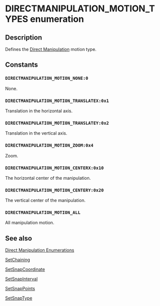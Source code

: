 # DIRECTMANIPULATION_MOTION_TYPES enumeration

## Description

Defines the [Direct Manipulation](https://learn.microsoft.com/previous-versions/windows/desktop/directmanipulation/direct-manipulation-portal) motion type.

## Constants

### `DIRECTMANIPULATION_MOTION_NONE:0`

None.

### `DIRECTMANIPULATION_MOTION_TRANSLATEX:0x1`

Translation in the horizontal axis.

### `DIRECTMANIPULATION_MOTION_TRANSLATEY:0x2`

Translation in the vertical axis.

### `DIRECTMANIPULATION_MOTION_ZOOM:0x4`

Zoom.

### `DIRECTMANIPULATION_MOTION_CENTERX:0x10`

The horizontal center of the manipulation.

### `DIRECTMANIPULATION_MOTION_CENTERY:0x20`

The vertical center of the manipulation.

### `DIRECTMANIPULATION_MOTION_ALL`

All manipulation motion.

## See also

[Direct Manipulation Enumerations](https://learn.microsoft.com/previous-versions/windows/desktop/directmanipulation/direct-manipulation-enumerations)

[SetChaining](https://learn.microsoft.com/previous-versions/windows/desktop/api/directmanipulation/nf-directmanipulation-idirectmanipulationviewport-setchaining)

[SetSnapCoordinate](https://learn.microsoft.com/previous-versions/windows/desktop/api/directmanipulation/nf-directmanipulation-idirectmanipulationprimarycontent-setsnapcoordinate)

[SetSnapInterval](https://learn.microsoft.com/previous-versions/windows/desktop/api/directmanipulation/nf-directmanipulation-idirectmanipulationprimarycontent-setsnapinterval)

[SetSnapPoints](https://learn.microsoft.com/previous-versions/windows/desktop/api/directmanipulation/nf-directmanipulation-idirectmanipulationprimarycontent-setsnappoints)

[SetSnapType](https://learn.microsoft.com/previous-versions/windows/desktop/api/directmanipulation/nf-directmanipulation-idirectmanipulationprimarycontent-setsnaptype)